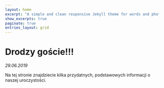 ```yaml
---
layout: home
excerpt: "A simple and clean responsive Jekyll theme for words and photos."
show_excerpts: true
paginate: true
entries_layout: grid
---
```


# Drodzy goście!!!

*29.06.2019*

Na tej stronie znajdziecie kilka przydatnych, podstawowych informacji o naszej uroczystości.
